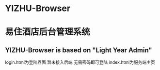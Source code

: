 # YIZHU-Browser 
# 易住酒店后台管理系统
## YIZHU-Browser is based on "Light Year Admin"

login.html为登陆界面 暂未接入后端 无需密码即可登陆
index.html为服务端主页